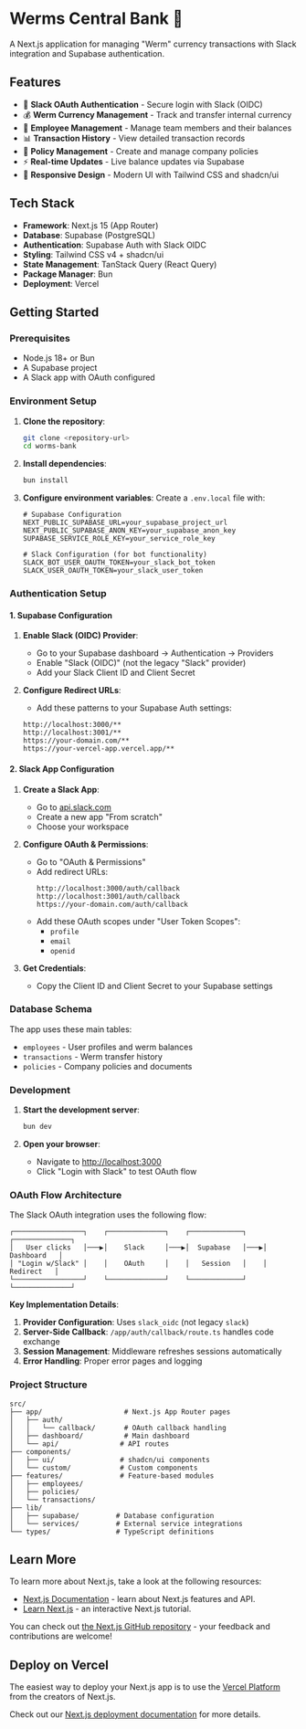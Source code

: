 # Werms Central Bank 🏦

A Next.js application for managing "Werm" currency transactions with Slack integration and Supabase authentication.

## Features

- 🔐 **Slack OAuth Authentication** - Secure login with Slack (OIDC)
- 💰 **Werm Currency Management** - Track and transfer internal currency
- 👥 **Employee Management** - Manage team members and their balances
- 📊 **Transaction History** - View detailed transaction records
- 🎯 **Policy Management** - Create and manage company policies
- ⚡ **Real-time Updates** - Live balance updates via Supabase
- 📱 **Responsive Design** - Modern UI with Tailwind CSS and shadcn/ui

## Tech Stack

- **Framework**: Next.js 15 (App Router)
- **Database**: Supabase (PostgreSQL)
- **Authentication**: Supabase Auth with Slack OIDC
- **Styling**: Tailwind CSS v4 + shadcn/ui
- **State Management**: TanStack Query (React Query)
- **Package Manager**: Bun
- **Deployment**: Vercel

## Getting Started

### Prerequisites

- Node.js 18+ or Bun
- A Supabase project
- A Slack app with OAuth configured

### Environment Setup

1. **Clone the repository**:
   ```bash
   git clone <repository-url>
   cd worms-bank
   ```

2. **Install dependencies**:
   ```bash
   bun install
   ```

3. **Configure environment variables**:
   Create a `.env.local` file with:
   ```env
   # Supabase Configuration
   NEXT_PUBLIC_SUPABASE_URL=your_supabase_project_url
   NEXT_PUBLIC_SUPABASE_ANON_KEY=your_supabase_anon_key
   SUPABASE_SERVICE_ROLE_KEY=your_service_role_key

   # Slack Configuration (for bot functionality)
   SLACK_BOT_USER_OAUTH_TOKEN=your_slack_bot_token
   SLACK_USER_OAUTH_TOKEN=your_slack_user_token
   ```

### Authentication Setup

#### 1. Supabase Configuration

1. **Enable Slack (OIDC) Provider**:
   - Go to your Supabase dashboard → Authentication → Providers
   - Enable "Slack (OIDC)" (not the legacy "Slack" provider)
   - Add your Slack Client ID and Client Secret

2. **Configure Redirect URLs**:
   - Add these patterns to your Supabase Auth settings:
   ```
   http://localhost:3000/**
   http://localhost:3001/**
   https://your-domain.com/**
   https://your-vercel-app.vercel.app/**
   ```

#### 2. Slack App Configuration

1. **Create a Slack App**:
   - Go to [api.slack.com](https://api.slack.com)
   - Create a new app "From scratch"
   - Choose your workspace

2. **Configure OAuth & Permissions**:
   - Go to "OAuth & Permissions"
   - Add redirect URLs:
     ```
     http://localhost:3000/auth/callback
     http://localhost:3001/auth/callback
     https://your-domain.com/auth/callback
     ```
   - Add these OAuth scopes under "User Token Scopes":
     - `profile`
     - `email`
     - `openid`

3. **Get Credentials**:
   - Copy the Client ID and Client Secret to your Supabase settings

### Database Schema

The app uses these main tables:
- `employees` - User profiles and werm balances
- `transactions` - Werm transfer history
- `policies` - Company policies and documents

### Development

1. **Start the development server**:
   ```bash
   bun dev
   ```

2. **Open your browser**:
   - Navigate to [http://localhost:3000](http://localhost:3000)
   - Click "Login with Slack" to test OAuth flow

### OAuth Flow Architecture

The Slack OAuth integration uses the following flow:

```
┌─────────────────┐    ┌──────────────┐    ┌─────────────┐    ┌──────────────┐
│   User clicks   │───▶│    Slack     │───▶│  Supabase   │───▶│  Dashboard   │
│ "Login w/Slack" │    │    OAuth     │    │   Session   │    │   Redirect   │
└─────────────────┘    └──────────────┘    └─────────────┘    └──────────────┘
```

**Key Implementation Details**:

1. **Provider Configuration**: Uses `slack_oidc` (not legacy `slack`)
2. **Server-Side Callback**: `/app/auth/callback/route.ts` handles code exchange
3. **Session Management**: Middleware refreshes sessions automatically
4. **Error Handling**: Proper error pages and logging

### Project Structure

```
src/
├── app/                    # Next.js App Router pages
│   ├── auth/
│   │   └── callback/       # OAuth callback handling
│   ├── dashboard/          # Main dashboard
│   └── api/               # API routes
├── components/
│   ├── ui/                # shadcn/ui components
│   └── custom/            # Custom components
├── features/              # Feature-based modules
│   ├── employees/
│   ├── policies/
│   └── transactions/
├── lib/
│   ├── supabase/         # Database configuration
│   └── services/         # External service integrations
└── types/                # TypeScript definitions
```

## Learn More

To learn more about Next.js, take a look at the following resources:

- [Next.js Documentation](https://nextjs.org/docs) - learn about Next.js features and API.
- [Learn Next.js](https://nextjs.org/learn) - an interactive Next.js tutorial.

You can check out [the Next.js GitHub repository](https://github.com/vercel/next.js) - your feedback and contributions are welcome!

## Deploy on Vercel

The easiest way to deploy your Next.js app is to use the [Vercel Platform](https://vercel.com/new?utm_medium=default-template&filter=next.js&utm_source=create-next-app&utm_campaign=create-next-app-readme) from the creators of Next.js.

Check out our [Next.js deployment documentation](https://nextjs.org/docs/app/building-your-application/deploying) for more details.
